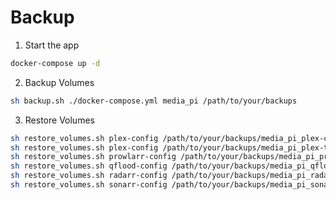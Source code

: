 # Backup

1. Start the app

```bash
docker-compose up -d
```

2. Backup Volumes

```bash
sh backup.sh ./docker-compose.yml media_pi /path/to/your/backups
```

3. Restore Volumes

```bash
sh restore_volumes.sh plex-config /path/to/your/backups/media_pi_plex-config.tar
sh restore_volumes.sh plex-config /path/to/your/backups/media_pi_plex-transcode.tar
sh restore_volumes.sh prowlarr-config /path/to/your/backups/media_pi_prowlarr-config.tar
sh restore_volumes.sh qflood-config /path/to/your/backups/media_pi_qflood-config.tar
sh restore_volumes.sh radarr-config /path/to/your/backups/media_pi_radarr-config.tar
sh restore_volumes.sh sonarr-config /path/to/your/backups/media_pi_sonarr-config.tar
```
